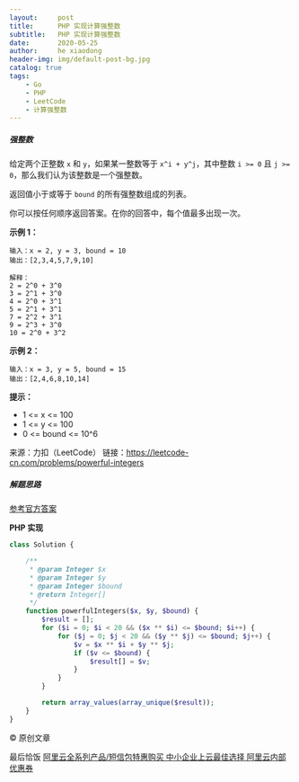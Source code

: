 ```yaml
---
layout:     post
title:      PHP 实现计算强整数
subtitle:   PHP 实现计算强整数
date:       2020-05-25
author:     he xiaodong
header-img: img/default-post-bg.jpg
catalog: true
tags:
    - Go
    - PHP
    - LeetCode
    - 计算强整数
---
```


##### 强整数
给定两个正整数 `x` 和 `y`，如果某一整数等于 `x^i + y^j`，其中整数 `i >= 0` 且 `j >= 0`，那么我们认为该整数是一个强整数。

返回值小于或等于 `bound` 的所有强整数组成的列表。

你可以按任何顺序返回答案。在你的回答中，每个值最多出现一次。


**示例 1：**
```
输入：x = 2, y = 3, bound = 10
输出：[2,3,4,5,7,9,10]

解释：
2 = 2^0 + 3^0
3 = 2^1 + 3^0
4 = 2^0 + 3^1
5 = 2^1 + 3^1
7 = 2^2 + 3^1
9 = 2^3 + 3^0
10 = 2^0 + 3^2
```

**示例 2：**
```
输入：x = 3, y = 5, bound = 15
输出：[2,4,6,8,10,14]
```

**提示：**

- 1 <= x <= 100
- 1 <= y <= 100
- 0 <= bound <= 10^6

来源：力扣（LeetCode）
链接：https://leetcode-cn.com/problems/powerful-integers


##### 解题思路
[参考官方答案](https://leetcode-cn.com/problems/powerful-integers/solution/qiang-zheng-shu-by-leetcode/)

**PHP 实现**
```php
class Solution {

    /**
     * @param Integer $x
     * @param Integer $y
     * @param Integer $bound
     * @return Integer[]
     */
    function powerfulIntegers($x, $y, $bound) {
        $result = [];
        for ($i = 0; $i < 20 && ($x ** $i) <= $bound; $i++) {
            for ($j = 0; $j < 20 && ($y ** $j) <= $bound; $j++) {
                $v = $x ** $i + $y ** $j;
                if ($v <= $bound) {
                    $result[] = $v;
                }
            }
        }

        return array_values(array_unique($result));
    }
}
```

© 原创文章


最后恰饭 [阿里云全系列产品/短信包特惠购买 中小企业上云最佳选择 阿里云内部优惠券](https://www.aliyun.com/minisite/goods?userCode=0amqgcs9)